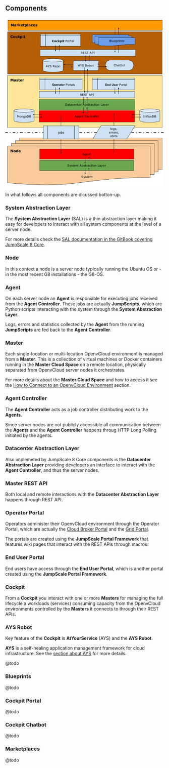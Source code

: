 ## Components

![](system-architecture.png)

In what follows all components are dicussed botton-up.


### System Abstraction Layer

The **System Abstraction Layer** (SAL) is a thin abstraction layer making it easy for developers to interact with all system components at the level of a server node.

For more details check the [SAL documentation in the GitBook covering JumpScale 8 Core](https://gig.gitbooks.io/jumpscale-core8/content/SAL/SAL.html).


### Node

In this context a node is a server node typically running the Ubuntu OS or - in the most recent G8 installations - the G8-OS.


### Agent

On each server node an **Agent** is responsible for executing jobs received from the **Agent Controller**. These jobs are actually **JumpScripts**, which are Python scripts interacting with the system through the **System Abstraction Layer**.

Logs, errors and statistics collected by the **Agent**  from the running **JumpScripts** are fed back to the **Agent Controller**.


### Master

Each single-location or multi-location OpenvCloud environment is managed from a **Master**. This is a collection of virtual machines or Docker containers running in the **Master Cloud Space** on a remote location, physically separated from OpenvCloud server nodes it orchestrates.

For more details about the **Master Cloud Space** and how to access it see the [How to Connect to an OpenvCloud Environment](../Sysadmin/connect.md) section.


### Agent Controller

The **Agent Controller** acts as a job controller distributing work to the **Agents**.

Since server nodes are not publicly accessible all communication between the **Agents** and the **Agent Controller** happens throug HTTP Long Polling initiated by the agents.


### Datacenter Abstraction Layer

Also implemeted by JumpScale 8 Core components is the **Datacenter Abstraction Layer** providing developers an interface to interact with the **Agent Controller**, and thus the server nodes.


### Master REST API

Both local and remote interactions with the **Datacenter Abstraction Layer** happens through REST API.


### Operator Portal

Operators administer their OpenvCloud environment through the Operator Portal, which are actually the [Cloud Broker Portal](../CloudBrokerPortal/CloudBrokerPortal.md) and the [Grid Portal](../GridPortal/GridPortal.md).

The portals are created using the **JumpScale Portal Framework** that features wiki pages that interact with the REST APIs through macros. 


### End User Portal

End users have access through the **End User Portal**, which is another portal created using the **JumpScale Portal Framework**.


### Cockpit

From a **Cockpit** you interact with one or more **Masters** for managing the full lifecycle a workloads (services) consuming capacity from the OpenvCloud environments controlled by the **Masters** it connects to through their REST APIs.


### AYS Robot

Key feature of the **Cockpit** is **AtYourService** (AYS) and the **AYS Robot**.

**AYS** is a self-healing application management framework for cloud infrastructure. See the [section about AYS](../AtYourService/AtYourServiceIntro.md) for more details. 

@todo


### Blueprints

@todo


### Cockpit Portal

@todo


### Cockpit Chatbot

@todo


### Marketplaces

@todo
